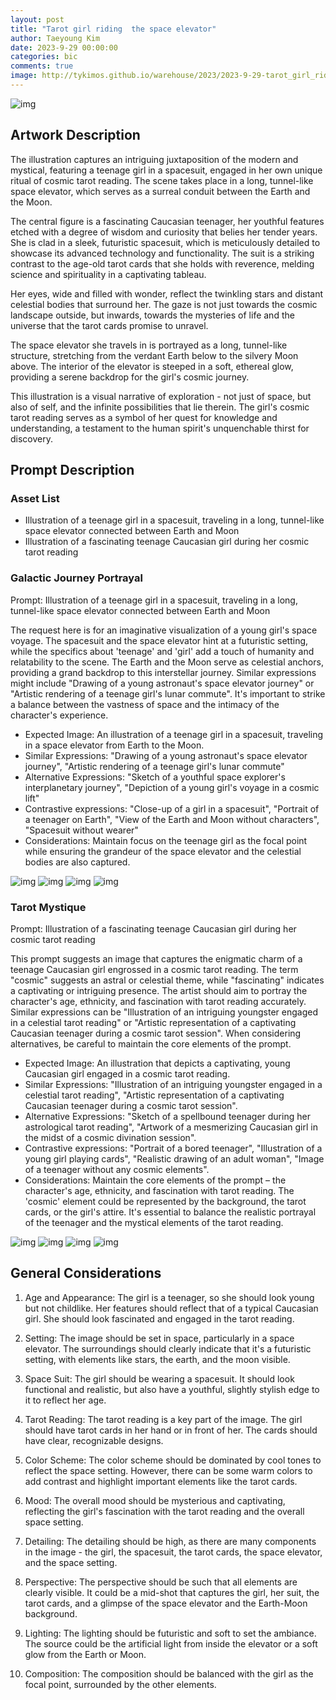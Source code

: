 ```yaml
---
layout: post
title: "Tarot girl riding  the space elevator"
author: Taeyoung Kim
date: 2023-9-29 00:00:00
categories: bic
comments: true
image: http://tykimos.github.io/warehouse/2023/2023-9-29-tarot_girl_riding__the_space_elevator_title.jpeg
---
```


![img](http://tykimos.github.io/warehouse/2023/2023-9-29-tarot_girl_riding__the_space_elevator_title.jpeg)

## Artwork Description
The illustration captures an intriguing juxtaposition of the modern and mystical, featuring a teenage girl in a spacesuit, engaged in her own unique ritual of cosmic tarot reading. The scene takes place in a long, tunnel-like space elevator, which serves as a surreal conduit between the Earth and the Moon. 

The central figure is a fascinating Caucasian teenager, her youthful features etched with a degree of wisdom and curiosity that belies her tender years. She is clad in a sleek, futuristic spacesuit, which is meticulously detailed to showcase its advanced technology and functionality. The suit is a striking contrast to the age-old tarot cards that she holds with reverence, melding science and spirituality in a captivating tableau.

Her eyes, wide and filled with wonder, reflect the twinkling stars and distant celestial bodies that surround her. The gaze is not just towards the cosmic landscape outside, but inwards, towards the mysteries of life and the universe that the tarot cards promise to unravel. 

The space elevator she travels in is portrayed as a long, tunnel-like structure, stretching from the verdant Earth below to the silvery Moon above. The interior of the elevator is steeped in a soft, ethereal glow, providing a serene backdrop for the girl's cosmic journey. 

This illustration is a visual narrative of exploration - not just of space, but also of self, and the infinite possibilities that lie therein. The girl's cosmic tarot reading serves as a symbol of her quest for knowledge and understanding, a testament to the human spirit's unquenchable thirst for discovery.
## Prompt Description
### Asset List
* Illustration of a teenage girl in a spacesuit, traveling in a long, tunnel-like space elevator connected between Earth and Moon
* Illustration of a fascinating teenage Caucasian girl during her cosmic tarot reading


### Galactic Journey Portrayal

Prompt: Illustration of a teenage girl in a spacesuit, traveling in a long, tunnel-like space elevator connected between Earth and Moon

The request here is for an imaginative visualization of a young girl's space voyage. The spacesuit and the space elevator hint at a futuristic setting, while the specifics about 'teenage' and 'girl' add a touch of humanity and relatability to the scene. The Earth and the Moon serve as celestial anchors, providing a grand backdrop to this interstellar journey. Similar expressions might include "Drawing of a young astronaut's space elevator journey" or "Artistic rendering of a teenage girl's lunar commute". It's important to strike a balance between the vastness of space and the intimacy of the character's experience.

* Expected Image: An illustration of a teenage girl in a spacesuit, traveling in a space elevator from Earth to the Moon.
* Similar Expressions: "Drawing of a young astronaut's space elevator journey", "Artistic rendering of a teenage girl's lunar commute"
* Alternative Expressions: "Sketch of a youthful space explorer's interplanetary journey", "Depiction of a young girl's voyage in a cosmic lift"
* Contrastive expressions: "Close-up of a girl in a spacesuit", "Portrait of a teenager on Earth", "View of the Earth and Moon without characters", "Spacesuit without wearer"
* Considerations: Maintain focus on the teenage girl as the focal point while ensuring the grandeur of the space elevator and the celestial bodies are also captured.



![img](http://tykimos.github.io/warehouse/2023/2023-9-29-tarot_girl_riding__the_space_elevator_0_0.jpeg)
![img](http://tykimos.github.io/warehouse/2023/2023-9-29-tarot_girl_riding__the_space_elevator_0_1.jpeg)
![img](http://tykimos.github.io/warehouse/2023/2023-9-29-tarot_girl_riding__the_space_elevator_0_2.jpeg)
![img](http://tykimos.github.io/warehouse/2023/2023-9-29-tarot_girl_riding__the_space_elevator_0_3.jpeg)


### Tarot Mystique

Prompt: Illustration of a fascinating teenage Caucasian girl during her cosmic tarot reading

This prompt suggests an image that captures the enigmatic charm of a teenage Caucasian girl engrossed in a cosmic tarot reading. The term "cosmic" suggests an astral or celestial theme, while "fascinating" indicates a captivating or intriguing presence. The artist should aim to portray the character's age, ethnicity, and fascination with tarot reading accurately. Similar expressions can be "Illustration of an intriguing youngster engaged in a celestial tarot reading" or "Artistic representation of a captivating Caucasian teenager during a cosmic tarot session". When considering alternatives, be careful to maintain the core elements of the prompt.

* Expected Image: An illustration that depicts a captivating, young Caucasian girl engaged in a cosmic tarot reading.
* Similar Expressions: "Illustration of an intriguing youngster engaged in a celestial tarot reading", "Artistic representation of a captivating Caucasian teenager during a cosmic tarot session".
* Alternative Expressions: "Sketch of a spellbound teenager during her astrological tarot reading", "Artwork of a mesmerizing Caucasian girl in the midst of a cosmic divination session".
* Contrastive expressions: "Portrait of a bored teenager", "Illustration of a young girl playing cards", "Realistic drawing of an adult woman", "Image of a teenager without any cosmic elements".
* Considerations: Maintain the core elements of the prompt – the character's age, ethnicity, and fascination with tarot reading. The 'cosmic' element could be represented by the background, the tarot cards, or the girl's attire. It's essential to balance the realistic portrayal of the teenager and the mystical elements of the tarot reading.



![img](http://tykimos.github.io/warehouse/2023/2023-9-29-tarot_girl_riding__the_space_elevator_1_0.jpeg)
![img](http://tykimos.github.io/warehouse/2023/2023-9-29-tarot_girl_riding__the_space_elevator_1_1.jpeg)
![img](http://tykimos.github.io/warehouse/2023/2023-9-29-tarot_girl_riding__the_space_elevator_1_2.jpeg)
![img](http://tykimos.github.io/warehouse/2023/2023-9-29-tarot_girl_riding__the_space_elevator_1_3.jpeg)



## General Considerations
1. Age and Appearance: The girl is a teenager, so she should look young but not childlike. Her features should reflect that of a typical Caucasian girl. She should look fascinated and engaged in the tarot reading.

2. Setting: The image should be set in space, particularly in a space elevator. The surroundings should clearly indicate that it's a futuristic setting, with elements like stars, the earth, and the moon visible.

3. Space Suit: The girl should be wearing a spacesuit. It should look functional and realistic, but also have a youthful, slightly stylish edge to it to reflect her age.

4. Tarot Reading: The tarot reading is a key part of the image. The girl should have tarot cards in her hand or in front of her. The cards should have clear, recognizable designs. 

5. Color Scheme: The color scheme should be dominated by cool tones to reflect the space setting. However, there can be some warm colors to add contrast and highlight important elements like the tarot cards.

6. Mood: The overall mood should be mysterious and captivating, reflecting the girl's fascination with the tarot reading and the overall space setting.

7. Detailing: The detailing should be high, as there are many components in the image - the girl, the spacesuit, the tarot cards, the space elevator, and the space setting.

8. Perspective: The perspective should be such that all elements are clearly visible. It could be a mid-shot that captures the girl, her suit, the tarot cards, and a glimpse of the space elevator and the Earth-Moon background.

9. Lighting: The lighting should be futuristic and soft to set the ambiance. The source could be the artificial light from inside the elevator or a soft glow from the Earth or Moon. 

10. Composition: The composition should be balanced with the girl as the focal point, surrounded by the other elements.
